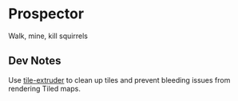 # Prospector

Walk, mine, kill squirrels

## Dev Notes
Use [tile-extruder](https://github.com/sporadic-labs/tile-extruder) to clean up tiles and prevent bleeding issues from rendering Tiled maps.
